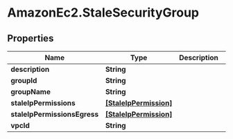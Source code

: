# AmazonEc2.StaleSecurityGroup

## Properties

Name | Type | Description | Notes
------------ | ------------- | ------------- | -------------
**description** | **String** |  | [optional] 
**groupId** | **String** |  | [optional] 
**groupName** | **String** |  | [optional] 
**staleIpPermissions** | [**[StaleIpPermission]**](StaleIpPermission.md) |  | [optional] 
**staleIpPermissionsEgress** | [**[StaleIpPermission]**](StaleIpPermission.md) |  | [optional] 
**vpcId** | **String** |  | [optional] 


